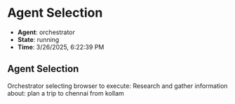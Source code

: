 # Agent Selection

- **Agent**: orchestrator
- **State**: running
- **Time**: 3/26/2025, 6:22:39 PM

## Agent Selection

Orchestrator selecting browser to execute: Research and gather information about: plan a trip to chennai from kollam

